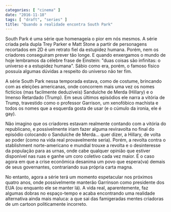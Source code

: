```yaml
---
categories: [ "cinema" ]
date: "2016-11-18"
tags: [ "draft", "series" ]
title: "Quando a realidade encontra South Park"
---
```

South Park é uma série que homenageia o pior em nós mesmos. A série
criada pela dupla Trey Parker e Matt Stone a partir de personagens
recortados em 2D é um retrato fiel da estupidez humana. Porém, nem os
criadores conseguiram prever tão longe. E quando enxergamos o mundo de
hoje lembramos da célebre frase de Einstein: "duas coisas são infinitas:
o universo e a estupidez humana". Sábio como era, porém, o famoso
físico possuía algumas dúvidas a respeito do universo não ter fim.

A série South Park nessa temporada estava, como de costume, brincando com
as eleições americanas, onde concorrem mais uma vez os nomes fictícios
(mas facilmente deduzíveis) Sanduíche de Merda (Hillary) e o Imenso
Retardado (Trump). Em seus últimos episódios ele narra a vitória de
Trump, travestido como o professor Garrison, um xenofóbico machista
e todos os nomes que a esquerda gosta de usar (e o cúmulo da ironia,
ele é gay).

Não imagino que os criadores estavam realmente contando com a vitória
do republicano, e possivelmente iriam fazer alguma reviravolta no final
do episódio colocando o Sanduíche de Merda... quer dizer, a Hillary, de
volta ao poder (como na vida real provavelmente seria). Porém, a revolta
contra o stablishment norte-americano e mundial trouxe a revolta e o
desinteresse da população para as urnas, onde cabe qualquer opinião que
estiver disponível nas ruas e ganhe um coro coletivo cada vez maior. É
o caso agora em que a crise econômica desanima um povo que espera(va)
demais de seus governantes, contrariando sua própria carta magna.

No entanto, agora a série terá um momento espetacular nos próximos
quatro anos, onde possivelmente manterão Garrinson como presidente
dos EUA (ou enquanto ele se manter lá). A vida real, aparentemente,
faz algumas dobras no espaço-tempo e acaba encontrando uma realidade
alternativa ainda mais maluca: a que sai das famigeradas mentes criadoras
de um cartoon politicamente incorreto.
